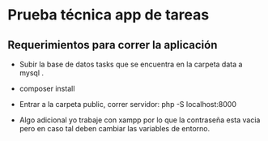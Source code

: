 # Prueba técnica app de tareas

## Requerimientos para correr la aplicación

- Subir la base de datos tasks que se encuentra en la carpeta data a mysql .

- composer install

- Entrar a la carpeta public, correr servidor: php -S localhost:8000

- Algo adicional yo trabaje con xampp por lo que la contraseña esta vacia pero en caso tal deben cambiar las variables de entorno.

